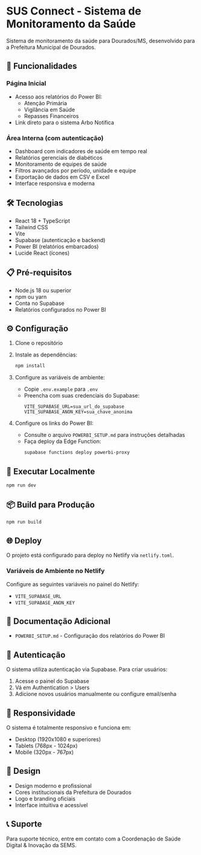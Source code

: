 # SUS Connect - Sistema de Monitoramento da Saúde

Sistema de monitoramento da saúde para Dourados/MS, desenvolvido para a Prefeitura Municipal de Dourados.

## 🚀 Funcionalidades

### Página Inicial
- Acesso aos relatórios do Power BI:
  - Atenção Primária
  - Vigilância em Saúde
  - Repasses Financeiros
- Link direto para o sistema Arbo Notifica

### Área Interna (com autenticação)
- Dashboard com indicadores de saúde em tempo real
- Relatórios gerenciais de diabéticos
- Monitoramento de equipes de saúde
- Filtros avançados por período, unidade e equipe
- Exportação de dados em CSV e Excel
- Interface responsiva e moderna

## 🛠️ Tecnologias

- React 18 + TypeScript
- Tailwind CSS
- Vite
- Supabase (autenticação e backend)
- Power BI (relatórios embarcados)
- Lucide React (ícones)

## 📋 Pré-requisitos

- Node.js 18 ou superior
- npm ou yarn
- Conta no Supabase
- Relatórios configurados no Power BI

## ⚙️ Configuração

1. Clone o repositório
2. Instale as dependências:
   ```bash
   npm install
   ```

3. Configure as variáveis de ambiente:
   - Copie `.env.example` para `.env`
   - Preencha com suas credenciais do Supabase:
     ```
     VITE_SUPABASE_URL=sua_url_do_supabase
     VITE_SUPABASE_ANON_KEY=sua_chave_anonima
     ```

4. Configure os links do Power BI:
   - Consulte o arquivo `POWERBI_SETUP.md` para instruções detalhadas
   - Faça deploy da Edge Function:
     ```bash
     supabase functions deploy powerbi-proxy
     ```

## 🚀 Executar Localmente

```bash
npm run dev
```

## 📦 Build para Produção

```bash
npm run build
```

## 🌐 Deploy

O projeto está configurado para deploy no Netlify via `netlify.toml`.

### Variáveis de Ambiente no Netlify
Configure as seguintes variáveis no painel do Netlify:
- `VITE_SUPABASE_URL`
- `VITE_SUPABASE_ANON_KEY`

## 📄 Documentação Adicional

- `POWERBI_SETUP.md` - Configuração dos relatórios do Power BI

## 🔐 Autenticação

O sistema utiliza autenticação via Supabase. Para criar usuários:

1. Acesse o painel do Supabase
2. Vá em Authentication > Users
3. Adicione novos usuários manualmente ou configure email/senha

## 📱 Responsividade

O sistema é totalmente responsivo e funciona em:
- Desktop (1920x1080 e superiores)
- Tablets (768px - 1024px)
- Mobile (320px - 767px)

## 🎨 Design

- Design moderno e profissional
- Cores institucionais da Prefeitura de Dourados
- Logo e branding oficiais
- Interface intuitiva e acessível

## 📞 Suporte

Para suporte técnico, entre em contato com a Coordenação de Saúde Digital & Inovação da SEMS.

